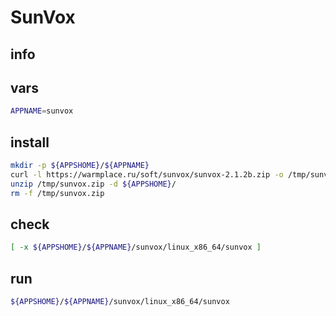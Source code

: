 # SunVox

## info

## vars
```sh
APPNAME=sunvox
```

## install
```sh
mkdir -p ${APPSHOME}/${APPNAME}
curl -l https://warmplace.ru/soft/sunvox/sunvox-2.1.2b.zip -o /tmp/sunvox.zip
unzip /tmp/sunvox.zip -d ${APPSHOME}/
rm -f /tmp/sunvox.zip
```

## check
```sh
[ -x ${APPSHOME}/${APPNAME}/sunvox/linux_x86_64/sunvox ]
```

## run
```sh
${APPSHOME}/${APPNAME}/sunvox/linux_x86_64/sunvox
```
